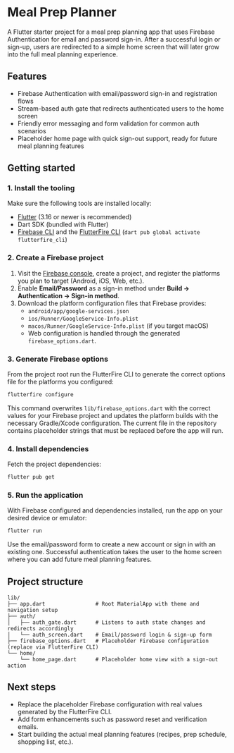 # Meal Prep Planner

A Flutter starter project for a meal prep planning app that uses Firebase Authentication for email and password sign-in. After a successful login or sign-up, users are redirected to a simple home screen that will later grow into the full meal planning experience.

## Features

- Firebase Authentication with email/password sign-in and registration flows
- Stream-based auth gate that redirects authenticated users to the home screen
- Friendly error messaging and form validation for common auth scenarios
- Placeholder home page with quick sign-out support, ready for future meal planning features

## Getting started

### 1. Install the tooling

Make sure the following tools are installed locally:

- [Flutter](https://docs.flutter.dev/get-started/install) (3.16 or newer is recommended)
- Dart SDK (bundled with Flutter)
- [Firebase CLI](https://firebase.google.com/docs/cli) and the [FlutterFire CLI](https://firebase.google.com/docs/flutter/setup?platform=ios#install_the_flutterfire_cli) (`dart pub global activate flutterfire_cli`)

### 2. Create a Firebase project

1. Visit the [Firebase console](https://console.firebase.google.com/), create a project, and register the platforms you plan to target (Android, iOS, Web, etc.).
2. Enable **Email/Password** as a sign-in method under **Build → Authentication → Sign-in method**.
3. Download the platform configuration files that Firebase provides:
   - `android/app/google-services.json`
   - `ios/Runner/GoogleService-Info.plist`
   - `macos/Runner/GoogleService-Info.plist` (if you target macOS)
   - Web configuration is handled through the generated `firebase_options.dart`.

### 3. Generate Firebase options

From the project root run the FlutterFire CLI to generate the correct options file for the platforms you configured:

```bash
flutterfire configure
```

This command overwrites `lib/firebase_options.dart` with the correct values for your Firebase project and updates the platform builds with the necessary Gradle/Xcode configuration. The current file in the repository contains placeholder strings that must be replaced before the app will run.

### 4. Install dependencies

Fetch the project dependencies:

```bash
flutter pub get
```

### 5. Run the application

With Firebase configured and dependencies installed, run the app on your desired device or emulator:

```bash
flutter run
```

Use the email/password form to create a new account or sign in with an existing one. Successful authentication takes the user to the home screen where you can add future meal planning features.

## Project structure

```
lib/
├── app.dart                # Root MaterialApp with theme and navigation setup
├── auth/
│   ├── auth_gate.dart      # Listens to auth state changes and redirects accordingly
│   └── auth_screen.dart    # Email/password login & sign-up form
├── firebase_options.dart   # Placeholder Firebase configuration (replace via FlutterFire CLI)
└── home/
    └── home_page.dart      # Placeholder home view with a sign-out action
```

## Next steps

- Replace the placeholder Firebase configuration with real values generated by the FlutterFire CLI.
- Add form enhancements such as password reset and verification emails.
- Start building the actual meal planning features (recipes, prep schedule, shopping list, etc.).

